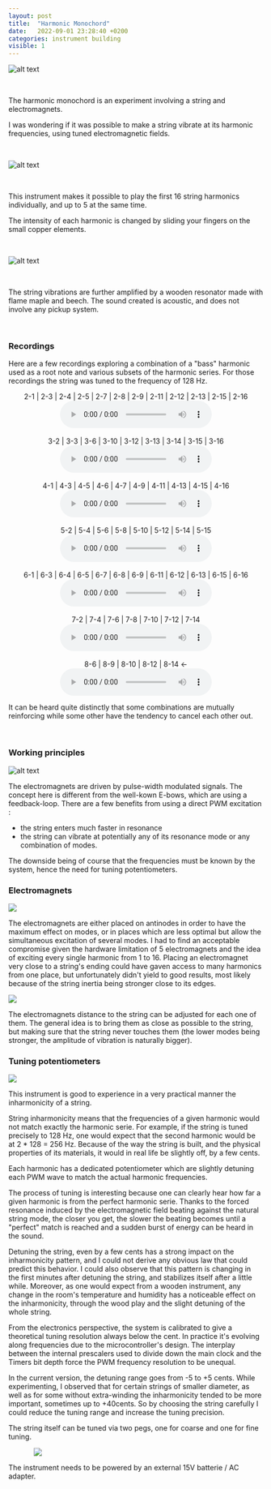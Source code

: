 ```yaml
---
layout: post
title:  "Harmonic Monochord"
date:   2022-09-01 23:28:40 +0200
categories: instrument building
visible: 1
---
```


<style>
    .single-image {
        width: 100%;  
        margin-left: auto;
        margin-right: auto;
    }
    .single-image-80 {
        width: 80%;  
        margin-left: auto;
        margin-right: auto;
    }
</style>
    

![alt text](/assets/images/monochord_1.png "monochord pic 1")

<p>&nbsp;</p>

The harmonic monochord is an experiment involving a string and electromagnets. 

I was wondering if it was possible to make a string vibrate at its harmonic frequencies, using tuned electromagnetic fields. 

<p>&nbsp;</p>

![alt text](/assets/images/monochord_2.png "monochord pic 2")

<p>&nbsp;</p>

This instrument makes it possible to play the first 16 string harmonics individually, and up to 5 at the same time.

The intensity of each harmonic is changed by sliding your fingers on the small copper elements.

<p>&nbsp;</p>

![alt text](/assets/images/monochord_9.jpg "monochord pic 9")

<p>&nbsp;</p>

The string vibrations are further amplified by a wooden resonator made with flame maple and beech.
The sound created is acoustic, and does not involve any pickup system.

<p>&nbsp;</p>

### Recordings

Here are a few recordings exploring a combination of a "bass" harmonic used as a root note and various subsets of the harmonic series. For those recordings the string was tuned to the frequency of 128 Hz.

<p align="center">
    2-1 | 2-3 | 2-4 | 2-5 | 2-7 | 2-8 | 2-9 | 2-11 | 2-12 | 2-13 | 2-15 | 2-16
    <br>
    <audio src="/assets/sounds/ZOOM0032_corrected.mp3" controls></audio>
    <br>
    <br>
    3-2 | 3-3 | 3-6 | 3-10 | 3-12 | 3-13 | 3-14 | 3-15 | 3-16 
    <br>    
    <audio src="/assets/sounds/ZOOM0033_corrected.mp3" controls></audio>
    <br>
    <br>
    4-1 | 4-3 | 4-5 | 4-6 | 4-7 | 4-9 | 4-11 | 4-13 | 4-15 | 4-16 
    <br>
    <audio src="/assets/sounds/ZOOM0034_corrected.mp3" controls></audio>
    <br>
    <br>
    5-2 | 5-4 | 5-6 | 5-8 | 5-10 | 5-12 | 5-14 | 5-15 
    <br>
    <audio src="/assets/sounds/ZOOM0035_corrected.mp3" controls></audio>
    <br>
    <br>
    6-1 | 6-3 | 6-4 | 6-5 | 6-7 | 6-8 | 6-9 | 6-11 | 6-12 | 6-13 | 6-15 | 6-16 
    <br>
    <audio src="/assets/sounds/ZOOM0036_corrected.mp3" controls></audio>
    <br>
    <br>
    7-2 | 7-4 | 7-6 | 7-8 | 7-10 | 7-12 | 7-14
    <br> 
    <audio src="/assets/sounds/ZOOM0037_corrected.mp3" controls></audio>
    <br>
    <br>
    8-6 | 8-9 | 8-10 | 8-12 | 8-14 <- 
    <br>
    <audio src="/assets/sounds/ZOOM0038_corrected.mp3" controls></audio>
</p>

It can be heard quite distinctly that some combinations are mutually reinforcing while some other have the tendency to cancel each other out.

<p>&nbsp;</p>

### Working principles

![alt text](/assets/images/monochord_5.png "monochord pic 5")

The electromagnets are driven by pulse-width modulated signals. The concept here is different from the  well-kown E-bows, which are using a feedback-loop. There are a few benefits from using a direct PWM excitation :
- the string enters much faster in resonance
- the string can vibrate at potentially any of its resonance mode or any combination of modes.

The downside being of course that the frequencies must be known by the system, hence the need for tuning potentiometers.

### Electromagnets 

<p class="single-image">
  <img src="/assets/images/monochord_7.png" />
</p>

The electromagnets are either placed on antinodes in order to have the maximum effect on modes, or in places which are less optimal but allow the simultaneous excitation of several modes. I had to find an acceptable compromise given the hardware limitation of 5 electromagnets and the idea of exciting every single harmonic from 1 to 16. Placing an electromagnet very close to a string's ending could have gaven access to many harmonics from one place, but unfortunately didn't yield to good results, most likely because of the string inertia being stronger close to its edges.

<p class="single-image">
  <img src="/assets/images/monochord_onlg_3_hor.png" />
</p>

The electromagnets distance to the string can be adjusted for each one of them. The general idea is to bring them as close as possible to the string, but making sure that the string never touches them (the lower modes being stronger, the amplitude of vibration is naturally bigger).

### Tuning potentiometers

<p class="single-image">
  <img src="/assets/images/monochord_8.png" />
</p>

This instrument is good to experience in a very practical manner the inharmonicity of a string. 

String inharmonicity means that the frequencies of a given harmonic would not match exactly the harmonic serie.
For example, if the string is tuned precisely to 128 Hz, one would expect that the second harmonic would be at 2 * 128 = 256 Hz. Because of the way the string is built, and the physical properties of its materials, it would in real life be slightly off, by a few cents.

Each harmonic has a dedicated potentiometer which are slightly detuning each PWM wave to match the actual harmonic frequencies.

The process of tuning is interesting because one can clearly hear how far a given harmonic is from the perfect harmonic serie. Thanks to the forced resonance induced by the electromagnetic field beating against the natural string mode, the closer you get, the slower the beating becomes until a "perfect" match is reached and a sudden burst of energy can be heard in the sound. 

Detuning the string, even by a few cents has a strong impact on the inharmonicity pattern, and I could not derive any obvious law that could predict this behavior. I could also observe that this pattern is changing in the first minutes after detuning the string, and stabilizes itself after a little while. Moreover, as one would expect from a wooden instrument, any change in the room's temperature and humidity has a noticeable effect on the inharmonicity, through the wood play and the slight detuning of the whole string.

From the electronics perspective, the system is calibrated to give a theoretical tuning resolution always below the cent. 
In practice it's evolving along frequencies due to the microcontroller's design. The interplay between the internal prescalers used to divide down the main clock and the Timers bit depth force the PWM frequency resolution to be unequal.

In the current version, the detuning range goes from -5 to +5 cents. While experimenting, I observed that for certain strings of smaller diameter, as well as for some without extra-winding the inharmonicity tended to be more important, sometimes up to +40cents. So by choosing the string carefully I could reduce the tuning range and increase the tuning precision.

The string itself can be tuned via two pegs, one for coarse and one for fine tuning.

<p class="single-image-80">
  <img src="/assets/images/monochord_10.png" />
</p>

The instrument needs to be powered by an external 15V batterie / AC adapter.